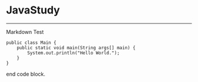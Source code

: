 # JavaStudy
* * *
Markdown Test

    public class Main {
        public static void main(String args[] main) {
            System.out.println("Hello World.");
        }
    }
    
end code block.